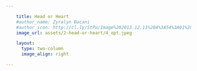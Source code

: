 ```yaml
---

    title: Head or Heart
    #author_name: Zyralyn Bacani
    #author_icon: http://cl.ly/StPu/Image%202013.12.11%204%3A54%3A01%20pm.png
    image_url: assets/2-head-or-heart/4_opt.jpeg

    layout:
      type: two-column
      image_align: right

---
```

